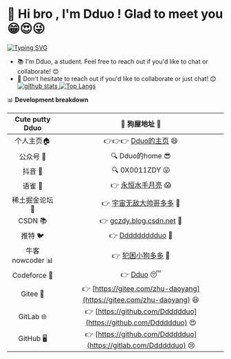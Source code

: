 # 👋 Hi bro , I'm Dduo ! Glad to meet you 😁😍😜

[![Typing SVG](https://readme-typing-svg.demolab.com?font=Noto+Sans+Hatran&weight=700&size=40&duration=2000&pause=9&color=2EC4F7&background=FF715E00&width=1000&height=100&lines=%E4%BD%A0%E5%A5%BD%E5%83%8F%E5%9C%A8%E7%AD%89%E5%8D%81%E4%B9%9D%E4%B8%96%E7%BA%AA%E7%9A%84%E9%9D%92%E6%B4%84;%E5%8F%AF%E6%88%91%E6%98%AF%E5%8C%97%E7%BA%AC%E5%85%AD%E5%8D%81%E4%B8%83%E5%BA%A6%E4%BB%A5%E5%8C%97%E7%9A%84%E9%9B%AA)](https://git.io/typing-svg)
- 📚 I'm Dduo, a student. Feel free to reach out if you'd like to chat or collaborate! 😊
- 💬 Don't hesitate to reach out if you'd like to collaborate or just chat! 😊
<a href="https://github.com/Dddddduo"><img src="https://github-readme-stats.vercel.app/api?username=Dddddduo" alt="github stats"> ![Top Langs](https://github-readme-stats.vercel.app/api/top-langs/?username=Dddddduo&layout=compact&theme=tokyonight)
</a>


📊 **Development breakdown**

<!--START_SECTION:waka-->

| Cute putty Dduo|🐶 狗屋地址 🐶|
| :---------:| :----------------: |
| 个人主页🏠 | 👉👉👉 [Dduo的主页](https://gczdy.cn/) 😄 | 
| 公众号 📱| 🔍 Dduo的home 😎| 
| 抖音 🎵| 🔍 0X0011ZDY 😜| 
| 语雀 🎉 | 👉 [永恒水手月亮](https://www.yuque.com/yonghengshuishouyueliang)  😱 | 
| 稀土掘金论坛 💎 | 👉 [宇宙无敌大帅哥多多](https://juejin.cn/user/358894146686756) 🤗 |
| CSDN 📚 | 👉 [gczdy.blog.csdn.net](gczdy.blog.csdn.net)  🤔  | 
| 推特 🐦 | 👉 [Ddddddddduo](https://x.com/Ddddddddduo)  🥺  | 
| 牛客 nowcoder 📊 | 👉 [犯困小狗多多](https://www.nowcoder.com/users/619886673)  🥳  |  
| Codeforce 📝 | 👉 [Dduo](https://codeforces.com/profile/Dduo)  😴  | 
| Gitee 📂 | 👉 [https://gitee.com/zhu-daoyang](https://gitee.com/zhu-daoyang)  😆  | 
| GitLab 🌐 | 👉 [https://github.com/Dddddduo](https://github.com/Dddddduo)  😍  |         
| GitHub 🖥️ | 👉 [https://github.com/Dddddduo](https://gitlab.com/Dddddduo)  😢  |           

<!--END_SECTION:waka-->
